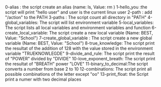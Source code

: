 0-alias : the script create an alias (name: ls, Value: rm )
1-hello_you :the script will print "hello user" and user is the current linux user
2-path : add "/action" to the PATH
3-paths : The script count all directory in "PATH"
4-global_variables: The script will list environment variable
5-local_variables: The script lists all local variables and environment variables and function
6-create_local_variable: The script create a new local variable (Name: BEST, Value: "School")
7-create_global_variable : The script create a new global variable (Name: BEST, Value: "School")
8-true_knowledge: The script print the resultat of the addition of 128 with the value stored in the environment variable "TRUEKNOWLEGDE"
9-divide_and_rule: The script print the result of "POWER" divided by "DIVIDE"
10-love_exponent_breath: The script print the resultat of "BREATH" power "LOVE"
11-binary_to_decimal:The script converts a number from base 2 to 10
12-combinations: The script print all possible combinations of the letter except "oo"
13-print_float: the Script print a numer with two decimal places
